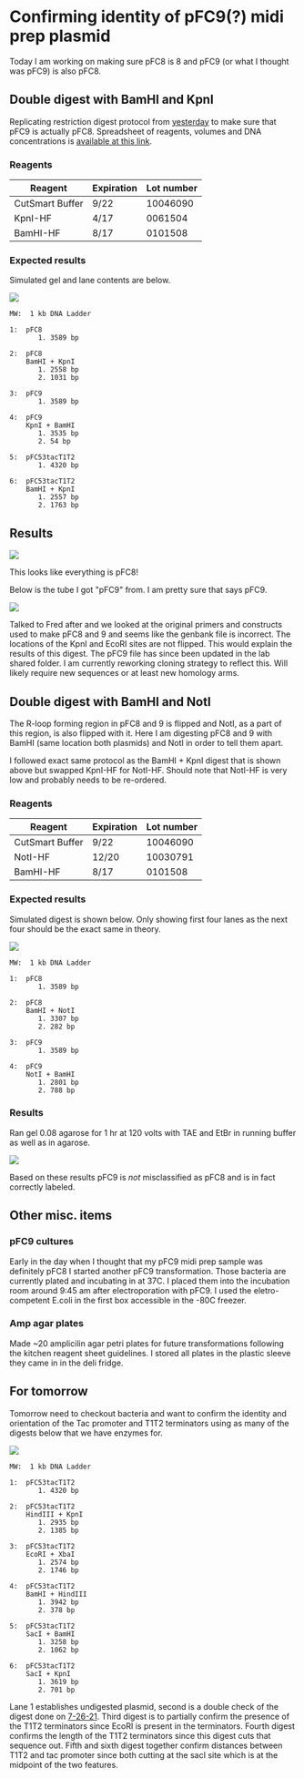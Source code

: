 # Confirming identity of pFC9(?) midi prep plasmid

Today I am working on making sure pFC8 is 8 and pFC9 (or what I thought
was pFC9) is also pFC8.

## Double digest with BamHI and KpnI

Replicating restriction digest protocol from [yesterday](5_7-26-21.md)
to make sure that pFC9 is actually pFC8. Spreadsheet of reagents, volumes
and DNA concentrations is [available at this link](https://docs.google.com/spreadsheets/d/1TSMWX3cN_CJO4ygUxHQ6MJX4J-_2AXtZk6WVvlGa3e4/edit?usp=sharing).

### Reagents

| Reagent         | Expiration | Lot number |
| --------------- | ---------- | ---------- |
| CutSmart Buffer | 9/22       | 10046090   |
| KpnI-HF         | 4/17       | 0061504    |
| BamHI-HF        | 8/17       | 0101508    |

### Expected results

Simulated gel and lane contents are below.

![](images/Gel_Image_pFC8-9-53-BamHI-KpnI-digest.png)

```
MW:  1 kb DNA Ladder

1:  pFC8
       1. 3589 bp

2:  pFC8
    BamHI + KpnI
       1. 2558 bp
       2. 1031 bp

3:  pFC9
       1. 3589 bp

4:  pFC9
    KpnI + BamHI
       1. 3535 bp
       2. 54 bp

5:  pFC53tacT1T2
       1. 4320 bp

6:  pFC53tacT1T2
    BamHI + KpnI
       1. 2557 bp
       2. 1763 bp
```

## Results

![](images/pFC8-9-midi-pFC8-9-stock-kpnI-bamhi-digest-labeled.png)

This looks like everything is pFC8!

Below is the tube I got "pFC9" from. I am pretty sure that says pFC9.

![](images/IMG-4815.jpg)

Talked to Fred after and we looked at the original primers and constructs
used to make pFC8 and 9 and seems like the genbank file is incorrect. The
locations of the KpnI and EcoRI sites are not flipped. This would explain
the results of this digest. The pFC9 file has since been updated in the 
lab shared folder. I am currently reworking cloning strategy to reflect
this. Will likely require new sequences or at least new homology arms.

## Double digest with BamHI and NotI

The R-loop forming region in pFC8 and 9 is flipped and NotI, as a part of this region, is also flipped with it. Here I am digesting pFC8 and 9 with
BamHI (same location both plasmids) and NotI in order to tell them apart.

I followed exact same protocol as the BamHI + KpnI digest that is shown above but swapped KpnI-HF for NotI-HF. Should note that NotI-HF is very low and probably needs to be re-ordered.

### Reagents

| Reagent         | Expiration | Lot number |
| --------------- | ---------- | ---------- |
| CutSmart Buffer | 9/22       | 10046090   |
| NotI-HF         | 12/20      | 10030791   |
| BamHI-HF        | 8/17       | 0101508    |

### Expected results

Simulated digest is shown below. Only showing first four lanes as the next
four should be the exact same in theory.

![](images/Gel_Image_pfc9-8-bamhi-notI.png)

```
MW:  1 kb DNA Ladder

1:  pFC8
       1. 3589 bp

2:  pFC8
    BamHI + NotI
       1. 3307 bp
       2. 282 bp

3:  pFC9
       1. 3589 bp

4:  pFC9
    NotI + BamHI
       1. 2801 bp
       2. 788 bp
```



### Results

Ran gel 0.08 agarose for 1 hr at 120 volts with TAE and EtBr in running
buffer as well as in agarose.

![](images/2021-07-27_15h42m32s_pFC8-9-midi-pFC8-9-stock-BamHI-NotI-digest-labeled.png)

Based on these results pFC9 is *not* misclassified as pFC8 and is in fact
correctly labeled. 

## Other misc. items

### pFC9 cultures

Early in the day when I thought that my pFC9 midi prep sample was definitely
pFC8 I started another pFC9 transformation. Those bacteria are currently plated and incubating in at 37C. I placed them into the incubation room around 9:45 am after electroporation with pFC9. I used the eletro-competent E.coli in the first box accessible in the -80C freezer.

### Amp agar plates

Made ~20 amplicilin agar petri plates for future transformations following the kitchen reagent sheet guidelines. I stored all plates in the plastic
sleeve they came in in the deli fridge.

## For tomorrow

Tomorrow need to checkout bacteria and want to confirm the identity and
orientation of the Tac promoter and T1T2 terminators using as many of
the digests below that we have enzymes for.

![](images/Gel_Image_pFC53tac_digests.png)

```
MW:  1 kb DNA Ladder

1:  pFC53tacT1T2
       1. 4320 bp

2:  pFC53tacT1T2
    HindIII + KpnI
       1. 2935 bp
       2. 1385 bp

3:  pFC53tacT1T2
    EcoRI + XbaI
       1. 2574 bp
       2. 1746 bp

4:  pFC53tacT1T2
    BamHI + HindIII
       1. 3942 bp
       2. 378 bp

5:  pFC53tacT1T2
    SacI + BamHI
       1. 3258 bp
       2. 1062 bp

6:  pFC53tacT1T2
    SacI + KpnI
       1. 3619 bp
       2. 701 bp
```

Lane 1 establishes undigested plasmid, second is a double check of the
digest done on [7-26-21](5_7-26-21.md). Third digest is to partially confirm the presence of the T1T2 terminators since EcoRI is present in the
terminators. Fourth digest confirms the length of the T1T2 terminators since
this digest cuts that sequence out. Fifth and sixth digest together confirm
distances between T1T2 and tac promoter since both cutting at the sacI site which is at the midpoint of the two features.


